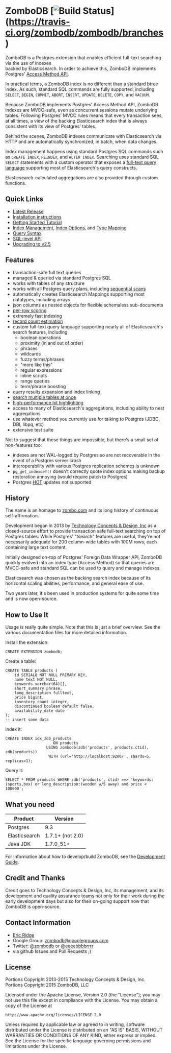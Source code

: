 # ZomboDB [![[Build Status](https://travis-ci.org/zombodb/zombodb/branches)](https://travis-ci.org/zombodb/zombodb.svg?branch=master)](https://travis-ci.org/zombodb/zombodb/branches)

ZomboDB is a Postgres extension that enables efficient full-text searching via the use of indexes  
backed by Elasticsearch.  In order to achieve this, ZomboDB implements Postgres' [Access Method API](http://www.postgresql.org/docs/9.3/static/indexam.html).

In practical terms, a ZomboDB index is no different than a standard btree index.  As such, standard SQL commands are fully supported, including `SELECT`, `BEGIN`, `COMMIT`, `ABORT`, `INSERT`, `UPDATE`, `DELETE`, `COPY`, and `VACUUM`.

Because ZomboDB implements Postgres' Access Method API, ZomboDB indexes are MVCC-safe, even as concurrent sessions mutate underlying tables.  Following Postgres' MVCC rules means that every transaction sees, at all times, a view of the backing Elasticsearch index that is always consistent with its view of Postgres' tables.

Behind the scenes, ZomboDB indexes communicate with Elasticsearch via HTTP and are automatically synchronized, in batch, when data changes.

Index management happens using standard Postgres SQL commands such as `CREATE INDEX`, `REINDEX`, and `ALTER INDEX`.  Searching uses standard SQL `SELECT` statements with a custom operator that exposes a [full-text query language](SYNTAX.md) supporting most of Elasticsearch's query constructs.

Elasticsearch-calculated aggregations are also provided through custom functions.


## Quick Links
   - [Latest Release](https://github.com/zombodb/zombodb/releases/latest)  
   - [Installation instructions](INSTALL.md)  
   - [Getting Started Tutorial](TUTORIAL.md)  
   - [Index Management](INDEX-MANAGEMENT.md), [Index Options](INDEX-OPTIONS.md), and [Type Mapping](TYPE-MAPPING.md)
   - [Query Syntax](SYNTAX.md)  
   - [SQL-level API](SQL-API.md)  
   - [Upgrading to v2.5](UPGRADING-TO-v2.5.md)

## Features

- transaction-safe full text queries
- managed & queried via standard Postgres SQL
- works with tables of any structure
- works with all Postgres query plans, including [sequential scans](SEQUENTIAL-SCAN-SUPPORT.md) 
- automatically creates Elasticsearch Mappings supporting most datatypes, including arrays
- json columns as nested objects for flexible schemaless sub-documents
- [per-row scoring](SQL-API.md#function-zdb_scoretable_name-regclass-ctid-tid-returns-float4)
- extremely fast indexing
- [record count estimation](SQL-API.md#function-zdb_estimate_counttable_name-regclass-query-text-returns-bigint)
- custom full-text query language supporting nearly all of Elasticsearch's search features, including
  - boolean operations
  - proximity (in and out of order)
  - phrases
  - wildcards
  - fuzzy terms/phrases
  - "more like this"
  - regular expressions
  - inline scripts
  - range queries
  - term/phrase boosting
- query results expansion and index linking
- [search multiple tables at once](SQL-API.md#function-zdb_multi_searchtable_names-regclass-user_identifiers-text-query-text-returns-setof-zdb_multi_search_response)
- [high-performance hit highlighting](SQL-API.md#function-zdb_highlighttable_name-regclass-es_query-text-where_clause-text-returns-set-of-zdb_highlight_response)
- access to many of Elasticsearch's aggregations, including ability to nest aggregations
- use whatever method you currently use for talking to Postgres (JDBC, DBI, libpq, etc)
- extensive test suite

Not to suggest that these things are impossible, but there's a small set of non-features too:

- indexes are not WAL-logged by Postgres so are not recoverable in the event of a Postgres server crash
- interoperability with various Postgres replication schemes is unknown
- ```pg_get_indexdef()``` doesn't correctly quote index options making backup restoration annoying (would require patch to Postgres)
- Postgres [HOT](http://git.postgresql.org/gitweb/?p=postgresql.git;a=blob;f=src/backend/access/heap/README.HOT;hb=HEAD) updates not supported

## History

The name is an homage to [zombo.com](http://zombo.com/) and its long history of continuous self-affirmation. 

Development began in 2013 by [Technology Concepts & Design, Inc](http://www.tcdi.com) as a closed-source effort to provide transaction safe full-text searching on top of Postgres tables.  While Postgres' "tsearch" features are useful, they're not necessarily adequate for 200 column-wide tables with 100M rows, each containing large text content.

Initially designed on-top of Postgres' Foreign Data Wrapper API, ZomboDB quickly evolved into an index type (Access Method) so that queries are MVCC-safe and standard SQL can be used to query and manage indexes.

Elasticsearch was chosen as the backing search index because of its horizontal scaling abilities, performance, and general ease of use.

Two years later, it's been used in production systems for quite some time and is now open-source.


## How to Use It

Usage is really quite simple.  Note that this is just a brief overview.  See the various documentation files for more detailed information.

Install the extension:

```
CREATE EXTENSION zombodb;
```

Create a table:

```
CREATE TABLE products (
    id SERIAL8 NOT NULL PRIMARY KEY,
    name text NOT NULL,
    keywords varchar(64)[],
    short_summary phrase,
    long_description fulltext, 
    price bigint,
    inventory_count integer,
    discontinued boolean default false,
    availability_date date
);
-- insert some data
```

Index it:

```
CREATE INDEX idx_zdb_products 
                     ON products 
                  USING zombodb(zdb('products', products.ctid), zdb(products))
                   WITH (url='http://localhost:9200/', shards=5, replicas=1);
```

Query it:

```
SELECT * FROM products WHERE zdb('products', ctid) ==> 'keywords:(sports,box) or long_description:(wooden w/5 away) and price < 100000';
```


## What you need

Product       | Version 
---           | ---      
Postgres      | 9.3
Elasticsearch | 1.7.1+ (not 2.0)
Java JDK      | 1.7.0_51+

For information about how to develop/build ZomboDB, see the [Development Guide](DEVELOPER.md).

## Credit and Thanks

Credit goes to Technology Concepts & Design, Inc, its management, and its development and quality assurance teams not only for their work during the early development days but also for their on-going support now that ZomboDB is open-source.


## Contact Information

- [Eric Ridge](mailto:eebbrr@gmail.com)
- Google Group: [zombodb@googlegroups.com](mailto:zombodb@googlegroups.com)
- Twitter:  [@zombodb](https://twitter.com/zombodb) or [@eeeebbbbrrrr](https://twitter.com/eeeebbbbrrrr)
- via github Issues and Pull Requests ;)


## License

Portions Copyright 2013-2015 Technology Concepts & Design, Inc.  
Portions Copyright 2015 ZomboDB, LLC

Licensed under the Apache License, Version 2.0 (the "License");
you may not use this file except in compliance with the License.
You may obtain a copy of the License at

    http://www.apache.org/licenses/LICENSE-2.0

Unless required by applicable law or agreed to in writing, software
distributed under the License is distributed on an "AS IS" BASIS,
WITHOUT WARRANTIES OR CONDITIONS OF ANY KIND, either express or implied.
See the License for the specific language governing permissions and
limitations under the License.

